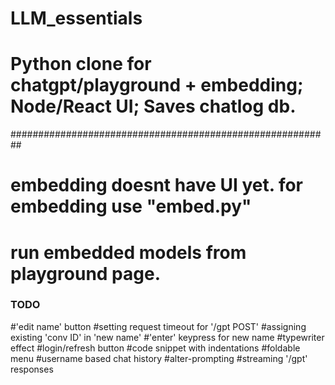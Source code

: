 # LLM_essentials
# Python clone for chatgpt/playground + embedding; Node/React UI; Saves chatlog db.

##########################################################
# embedding doesnt have UI yet. for embedding use "embed.py"
# run embedded models from playground page.

### TODO
#'edit name' button
#setting request timeout for '/gpt POST'
#assigning existing 'conv ID' in 'new name'
#'enter' keypress for new name
#typewriter effect
#login/refresh button
#code snippet with indentations
#foldable menu
#username based chat history
#alter-prompting
#streaming '/gpt' responses


